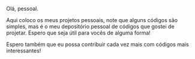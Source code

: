 Olá, pessoal.

Aqui coloco os meus projetos pessoais, note que alguns códigos são simples, mas é o meu depositório pessoal de códigos que gostei de projetar. Espero que seja útil para vocês de alguma forma!

Espero também que eu possa contribuir cada vez mais com códigos mais interessantes! 
